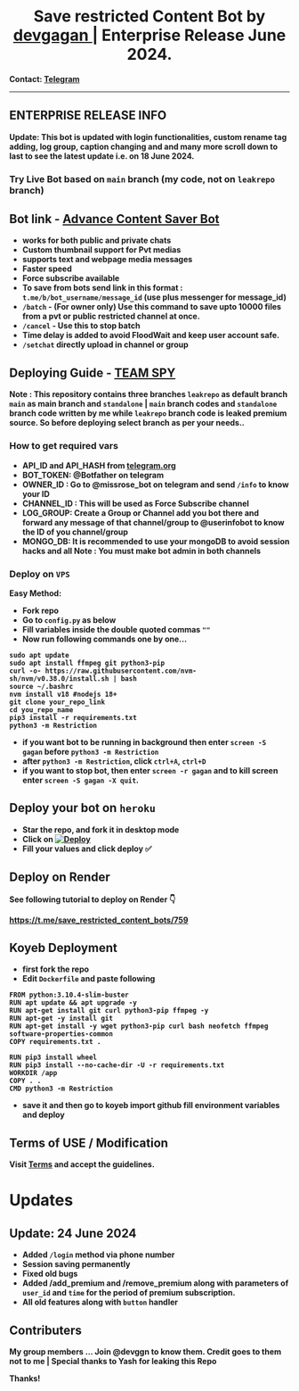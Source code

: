 <h1 align="center">
  <b>Save restricted Content Bot by <a href="https://devgagan.in"> devgagan </a> | Enterprise Release June 2024.
</h1> 
    
Contact: [Telegram](https://t.me/devggn)

---

## ENTERPRISE RELEASE INFO

**Update**: This bot is updated with login functionalities, custom rename tag adding, log group, caption changing and and many more scroll down to last to see the latest update i.e. on 18 June 2024.

### Try Live Bot based on `main` branch (my code, not on `leakrepo` branch)
Bot link - [Advance Content Saver Bot](https://t.me/advance_content_saver_bot)
---

- works for both public and private chats
- Custom thumbnail support for Pvt medias
- supports text and webpage media messages
- Faster speed
- Force subscribe available
- To save from bots send link in this format : `t.me/b/bot_username/message_id` (use plus messenger for message_id)
- `/batch` - (For owner only) Use this command to save upto 10000 files from a pvt or public restricted channel at once.
- `/cancel` -  Use this to stop batch
- Time delay is added to avoid FloodWait and keep user account safe.
- `/setchat` directly upload in channel or group

## Deploying Guide - [TEAM SPY](https://t.me/devggn)

**Note** : This repository contains three branches `leakrepo` as default branch `main` as main branch and `standalone` | `main` branch codes and `standalone` branch code written by me while `leakrepo` branch code is leaked premium source.
So before deploying select branch as per your needs..

### How to get required vars
 
- API_ID and API_HASH from [telegram.org](https://my.telegram.org/auth)
- BOT_TOKEN: @Botfather on telegram
- OWNER_ID : Go to @missrose_bot on telegram and send `/info` to know your ID
- CHANNEL_ID : This will be used as Force Subscribe channel
- LOG_GROUP: Create a Group or Channel add you bot there and forward any message of that channel/group to @userinfobot to know the ID of you channel/group
- MONGO_DB: It is recommended to use your mongoDB to avoid session hacks and all
Note : You must make bot admin in both channels

### Deploy on `VPS`

Easy Method:
- Fork repo
- Go to ```config.py``` as below
- Fill variables inside the double quoted commas `""`  
- Now run following commands one by one...
```
sudo apt update
sudo apt install ffmpeg git python3-pip
curl -o- https://raw.githubusercontent.com/nvm-sh/nvm/v0.38.0/install.sh | bash
source ~/.bashrc
nvm install v18 #nodejs 18+
git clone your_repo_link
cd you_repo_name
pip3 install -r requirements.txt
python3 -m Restriction
```

- if you want bot to be running in background then enter `screen -S gagan` before `python3 -m Restriction` 
- after `python3 -m Restriction`, click `ctrl+A`, `ctrl+D`
- if you want to stop bot, then enter `screen -r gagan` and to kill screen enter `screen -S gagan -X quit`.


## Deploy your bot on `heroku`
- Star the repo, and fork it in desktop mode
- Click on  [![Deploy](https://www.herokucdn.com/deploy/button.svg)](https://heroku.com/deploy)
- Fill your values and click deploy ✅

## Deploy on Render 
See following tutorial to deploy on Render 👇

https://t.me/save_restricted_content_bots/759

## Koyeb Deployment

- first fork the repo
- Edit `Dockerfile` and paste following
```
FROM python:3.10.4-slim-buster
RUN apt update && apt upgrade -y
RUN apt-get install git curl python3-pip ffmpeg -y
RUN apt-get -y install git
RUN apt-get install -y wget python3-pip curl bash neofetch ffmpeg software-properties-common
COPY requirements.txt .

RUN pip3 install wheel
RUN pip3 install --no-cache-dir -U -r requirements.txt
WORKDIR /app
COPY . .
CMD python3 -m Restriction

```
- save it and then go to koyeb import github fill environment variables and deploy

## Terms of USE / Modification 
Visit [Terms](https://github.com/devgaganin/Save-Restricted-Content-Bot-Repo/blob/main/TERMS_OF_USE.md) and accept the guidelines.

# Updates

## Update: 24 June 2024

- Added `/login` method via phone number
- Session saving permanently
- Fixed old bugs
- Added /add_premium and /remove_premium along with parameters of `user_id` and `time` for the period of premium subscription.
- All old features along with `button` handler


## Contributers
My group members ... Join @devggn to know them.
Credit goes to them not to me | Special thanks to Yash for leaking this Repo

Thanks!

